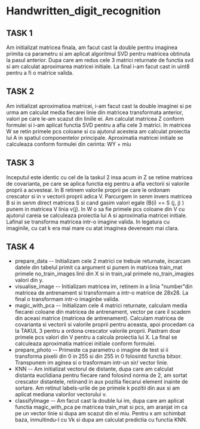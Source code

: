 # Handwritten_digit_recognition
## TASK 1
Am initializat matricea finala, am facut cast la double pentru imaginea primita ca parametru si am aplicat
algoritmul SVD pentru matricea obtinuta la pasul anterior. Dupa care am redus cele 3 matrici returnate
de functia svd si am calculat aproximarea matricei initiale. La final i-am facut cast in uint8 pentru a fi o
matrice valida.
## TASK 2
Am initializat aproximatioa matricei, i-am facut cast la double imaginei si pe urma am calculat media
fiecarei linie din matricea transformata anterior, valori pe care le-am scazut din liniile ei. Am calculat
matricea Z conform formulei si i-am aplicat functia SVD pentru a afla cele 3 matrici. In matricea W se
retin primele pcs coloane si cu ajutorul acesteia am calculat proiectia lui A in spatiul componentelor
principale. Aproximatia matricei initiale se calculeaza conform formulei din cerinta: WY + miu
## TASK 3
Inceputul este identic cu cel de la taskul 2 insa acum in Z se retine matricea de covarianta, pe care se
aplica functia eig pentru a afla vectorii si valorile proprii a acvesteai. In B retinem valorile proprii pe care
le ordonam crescator si in v vectorii proprii adica V. Parcurgem in senm invers matricea B si in senm
direct matricea S si cand gasim valori egale (B(i) == S (j, j) ) punem in matricea V linia v(j). In W o sa fie
primele pcs coloane din V cu ajutorul careia se calculeaza proiectia lui A si aproximatia matricei initiale.
Lafinal se transforma matricea intr-o imagine valida.
In legatura cu imaginile, cu cat k era mai mare cu atat imaginea deveneam mai clara.
## TASK 4
- prepare_data -- Initializam cele 2 matrici ce trebuie returnate, incarcam datele din tabelul primit
ca argument si punem in matricea train_mat primele no_train_images linii din X si in train_val
primele no_train_imagies valori din y.
- visualise_image -- Initializam matricea im, retinem in a linia "number"din matricea de
antrenament si transformam a intr-o matrice de 28x28. La final o transformam intr-o imaginbe
valida.
- magic_with_pca -- Initializam cele 4 matrici returnate, calculam media fiecarei coloane din
matricea de antrenament, vector pe care il scadem din aceasi matrice (matricea de
antrenament). Calculam matricea de covarianta si vectorii si valorile proprii pentru aceasta, apoi
procedam ca la TAKUL 3 pentru a ordona crescator valorile proprii. Pastram doar primele pcs
valori din V pentru a calcula proiectia lui X. La final se calculeaza aproximatia matricei initiale
conform formulei.
- prepare_photo -- Primeste ca parametru o imagine de test si ii transforma pixelii din 0 in 255 si
din 255 in 0 folosintd functia bitxor. Transpunem im aginea si o trasformam intr-un sir/ vector
linie.
- KNN -- Am initializat vectorul de distante, dupa care am calculat distanta euclidiana pentru
fiecare rand folosind norma de 2, am sortat crescator distantele, retinand in aux pozitia fiecarui
element inainte de sortare. Am retinut labels-urile de pe primele k pozitii din aux si am aplicat
mediana valorilor vectorului v.
- classifyImage -- Am facut cast la double lui im, dupa care am aplicat functia magic_with_pca pe
matricea train_mat si pcs, am aranjat im ca pe un vector linie si dupa am scazut din el miu.
Pentru x am schimbat baza, inmultindu-l cu Vk si dupa am calculat predictia cu functia KNN.
